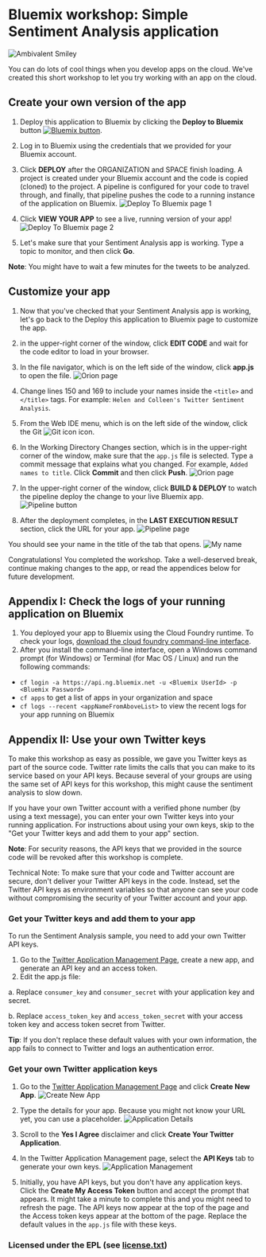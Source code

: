 # Bluemix workshop: Simple Sentiment Analysis application

![Ambivalent Smiley](http://simplesentimentanalysis.mybluemix.net/images/content.png "Ambivalent Smiley")

You can do lots of cool things when you develop apps on the cloud. We've created this short workshop to let you try working with an app on the cloud.

## Create your own version of the app

1. Deploy this application to Bluemix by clicking the **Deploy to Bluemix** button <a href="https://bluemix.net/deploy?repository=https://github.com/hermansb/SentimentAnalysis.git" target="_blank"><img src="http://bluemix.net/deploy/button.png" alt="Bluemix button" /></a>.

2. Log in to Bluemix using the credentials that we provided for your Bluemix account.

3. Click **DEPLOY** after the ORGANIZATION and SPACE finish loading. A project is created under your Bluemix account and the code is copied (cloned) to the project. A pipeline is configured for your code to travel through, and finally, that pipeline pushes the code to a running instance of the application on Bluemix.
![Deploy To Bluemix page 1](./readme_images/d2bm.png)

4. Click **VIEW YOUR APP** to see a live, running version of your app!
![Deploy To Bluemix page 2](./readme_images/d2bm_2.png)

5. Let's make sure that your Sentiment Analysis app is working. Type a topic to monitor, and then click **Go**.

 **Note**: You might have to wait a few minutes for the tweets to be analyzed.

## Customize your app

1. Now that you've checked that your Sentiment Analysis app is working, let's go back to the Deploy this application to Bluemix page to customize the app.

2.	in the upper-right corner of the window, click **EDIT CODE** and wait for the code editor to load in your browser.

3. In the file navigator, which is on the left side of the window, click **app.js** to open the file.
![Orion page](./readme_images/orion_1.png)

4. Change lines 150 and 169 to include your names inside the `<title>` and `</title>` tags. For example: `Helen and Colleen's Twitter Sentiment Analysis`.

5. From the Web IDE menu, which is on the left side of the window, click the Git ![Git icon](./readme_images/git.png) icon.

6. In the Working Directory Changes section, which is in the upper-right corner of the window, make sure that the `app.js` file is selected. Type a commit message that explains what you changed. For example, `Added names to title`. Click **Commit** and then click **Push**.
![Orion page](./readme_images/orion_2.png)

7.	In the upper-right corner of the window, click **BUILD & DEPLOY** to watch the pipeline deploy the change to your live Bluemix app.
![Pipeline button](./readme_images/pipeline_1.png)

8.	After the deployment completes, in the **LAST EXECUTION RESULT** section, click the URL for your app.
![Pipeline page](./readme_images/pipeline_2.png)

You should see your name in the title of the tab that opens.
![My name](./readme_images/tab_title.png)


Congratulations! You completed the workshop. Take a well-deserved break, continue making changes to the app, or read the appendices below for future development.

## Appendix I: Check the logs of your running application on Bluemix

1. You deployed your app to Bluemix using the Cloud Foundry runtime. To check your logs, [download the cloud foundry command-line interface](https://github.com/cloudfoundry/cli/releases).
2. After you install the command-line interface, open a Windows command prompt (for Windows) or Terminal (for Mac OS / Linux) and
run the following commands:
  - `cf login -a https://api.ng.bluemix.net -u <Bluemix UserId> -p <Bluemix Password>`
  - `cf apps` to get a list of apps in your organization and space
  - `cf logs --recent <appNameFromAboveList>` to view the recent logs for your app running on Bluemix

## Appendix II: Use your own Twitter keys

To make this workshop as easy as possible, we gave you Twitter keys as part of the source code. Twitter rate limits the calls that you can make to its service based on your API keys. Because several of your groups are using the same set of API keys for this workshop, this might cause the sentiment analysis to slow down.

If you have your own Twitter account with a verified phone number (by using a text message), you can enter your own Twitter keys into your running application. For instructions about using your own keys, skip to the "Get your Twitter keys and add them to your app" section.

**Note**: For security reasons, the API keys that we provided in the source code will be revoked after this workshop is complete.

Technical Note: To make sure that your code and Twitter account are secure, don't deliver your Twitter API keys in the code. Instead, set the Twitter API keys as environment variables so that anyone can see your code without compromising the security of your Twitter account and your app.

### Get your Twitter keys and add them to your app

To run the Sentiment Analysis sample, you need to add your own Twitter API keys.

1. Go to the <a href="https://apps.twitter.com/apps/" target="_blank">Twitter Application Management Page</a>, create a new app, and generate an API key and an access token.
2. Edit the app.js file:

 a. Replace `consumer_key` and `consumer_secret` with your application key and secret.

 b. Replace `access_token_key` and `access_token_secret` with your access token key and access token secret from Twitter.

 **Tip**: If you don't replace these default values with your own information, the app fails to connect to Twitter and logs an authentication error.

### Get your own Twitter application keys

1. Go to the <a href="https://apps.twitter.com/apps/" target="_blank">Twitter Application Management Page</a> and click **__Create New App__**.
![Create New App](public/images/CreateApp.png "Create App")

2. Type the details for your app. Because you might not know your URL yet, you can use a placeholder.
![Application Details](public/images/ApplicationDetails.png "Application Details")

3. Scroll to the **Yes I Agree** disclaimer and click **Create Your Twitter Application**.

4. In the Twitter Application Management page, select the **API Keys** tab to generate your own keys.
![Application Management](public/images/ApplicationManagement.png "Application Management")

5. Initially, you have API keys, but you don't have any application keys. Click the **Create My Access Token** button and accept the prompt that appears. It might take a minute to complete this and you might need to refresh the page. The API keys now appear at the top of the page and the Access token keys appear at the bottom of the page. Replace the default values in the `app.js` file with these keys.

### Licensed under the EPL (see [license.txt](license.txt))
